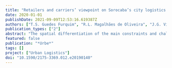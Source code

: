 ```yaml
---
title: "Retailers and carriers’ viewpoint on Sorocaba’s city logistics: A spatial analysis"
date: 2020-01-01
publishDate: 2021-09-09T12:53:16.619387Z
authors: ["T.S. Guedes Furquim", "R.L. Magalhães de Oliveira", "J.G. Vidal Vieira"]
publication_types: ["2"]
abstract: "The spatial differentiation of the main constraints and challenges on urban freight transportation can support more assertive public policies and measures, subsidizing city logistics solutions. This paper presents the use of spatial analysis to characterize retailers and carriers’ perceptions on the most important constraints and challenges faced during the urban freight delivery in the central area of Sorocaba/SP. To identify possible clustered patterns concerning problems and solutions from the stakeholders’ viewpoint, the data were analyzed through two spatial techniques: Average Nearest Neighbors and Getis Gi Ord* Hot Spots analysis. These two methodological approaches provide a spatial concentration analysis. As a result, we determined the spatial patterns of stakeholders’ perception for the two groups of variables assessed: (i) the Northwestern portion of Sorocaba’s central area is not prepared to receive the demands of vehicles, and the stakeholders present restrictions related to off-peak deliveries; (ii) the Northeastern region has the greatest negative perception regarding the assessed attributes, and shows little evidence that the loading and unloading space is not appropriate."
featured: false
publication: "*Urbe*"
tags: []
project: ["Urban Logistics"]
doi: "10.1590/2175-3369.012.e20190140"
---
```


